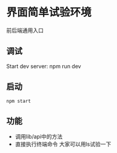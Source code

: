 # 界面简单试验环境

前后端通用入口 

## 调试
Start dev server:
    npm run dev

## 启动   
    npm start


## 功能
- 调用lib/api中的方法
- 直接执行终端命令 大家可以用ls试验一下